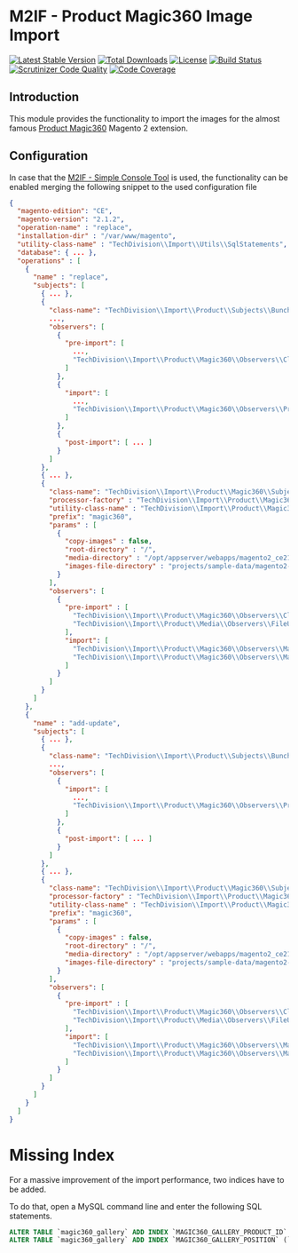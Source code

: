 # M2IF - Product Magic360 Image Import

[![Latest Stable Version](https://img.shields.io/packagist/v/techdivision/import-product-magic360.svg?style=flat-square)](https://packagist.org/packages/techdivision/import-product-magic360) 
 [![Total Downloads](https://img.shields.io/packagist/dt/techdivision/import-product-magic360.svg?style=flat-square)](https://packagist.org/packages/techdivision/import-product-magic360)
 [![License](https://img.shields.io/packagist/l/techdivision/import-product-magic360.svg?style=flat-square)](https://packagist.org/packages/techdivision/import-product-magic360)
 [![Build Status](https://img.shields.io/travis/techdivision/import-product-magic360/master.svg?style=flat-square)](http://travis-ci.org/techdivision/import-product-magic360)
 [![Scrutinizer Code Quality](https://img.shields.io/scrutinizer/g/techdivision/import-product-magic360/master.svg?style=flat-square)](https://scrutinizer-ci.com/g/techdivision/import-product-magic360/?branch=master) [![Code Coverage](https://img.shields.io/scrutinizer/coverage/g/techdivision/import-product-magic360/master.svg?style=flat-square)](https://scrutinizer-ci.com/g/techdivision/import-product-magic360/?branch=master)

## Introduction

This module provides the functionality to import the images for the almost famous 
[Product Magic360](https://www.magictoolbox.com/magic360/) Magento 2 extension.

## Configuration

In case that the [M2IF - Simple Console Tool](https://github.com/techdivision/import-cli-simple) 
is used, the functionality can be enabled merging the following snippet to the used configuration 
file

```json
{
  "magento-edition": "CE",
  "magento-version": "2.1.2",
  "operation-name" : "replace",
  "installation-dir" : "/var/www/magento",
  "utility-class-name" : "TechDivision\\Import\\Utils\\SqlStatements",
  "database": { ... },
  "operations" : [
    {
      "name" : "replace",
      "subjects": [
        { ... },
        {
          "class-name": "TechDivision\\Import\\Product\\Subjects\\BunchSubject",
          ...,
          "observers": [
            {
              "pre-import": [
                ...,
                "TechDivision\\Import\\Product\\Magic360\\Observers\\ClearMagic360Observer",
              ]
            },
            {
              "import": [
                ...,
                "TechDivision\\Import\\Product\\Magic360\\Observers\\ProductMagic360Observer"
              ]
            },
            {
              "post-import": [ ... ]
            }
          ]
        },
        { ... },
        {
          "class-name": "TechDivision\\Import\\Product\\Magic360\\Subjects\\Magic360Subject",
          "processor-factory" : "TechDivision\\Import\\Product\\Magic360\\Services\\ProductMagic360ProcessorFactory",
          "utility-class-name" : "TechDivision\\Import\\Product\\Magic360\\Utils\\SqlStatements",
          "prefix": "magic360",
          "params" : [
            {
              "copy-images" : false,
              "root-directory" : "/",
              "media-directory" : "/opt/appserver/webapps/magento2_ce212/pub/media/catalog/product",
              "images-file-directory" : "projects/sample-data/magento2-sample-data/pub/media/catalog/product"
            }
          ],
          "observers": [
            {
              "pre-import" : [
                "TechDivision\\Import\\Product\\Magic360\\Observers\\ClearMagic360Observer",
                "TechDivision\\Import\\Product\\Media\\Observers\\FileUploadObserver"
              ],
              "import": [
                "TechDivision\\Import\\Product\\Magic360\\Observers\\Magic360GalleryObserver",
                "TechDivision\\Import\\Product\\Magic360\\Observers\\Magic360ColumnsObserver"
              ]
            }
          ]
        }
      ]
    },
    {
      "name" : "add-update",
      "subjects": [
        { ... },
        {
          "class-name": "TechDivision\\Import\\Product\\Subjects\\BunchSubject",
          ...,
          "observers": [
            {
              "import": [
                ...,
                "TechDivision\\Import\\Product\\Magic360\\Observers\\ProductMagic360Observer"
              ]
            },
            {
              "post-import": [ ... ]
            }
          ]
        },
        { ... },
        {
          "class-name": "TechDivision\\Import\\Product\\Magic360\\Subjects\\Magic360Subject",
          "processor-factory" : "TechDivision\\Import\\Product\\Magic360\\Services\\ProductMagic360ProcessorFactory",
          "utility-class-name" : "TechDivision\\Import\\Product\\Magic360\\Utils\\SqlStatements",
          "prefix": "magic360",
          "params" : [
            {
              "copy-images" : false,
              "root-directory" : "/",
              "media-directory" : "/opt/appserver/webapps/magento2_ce212/pub/media/catalog/product",
              "images-file-directory" : "projects/sample-data/magento2-sample-data/pub/media/catalog/product"
            }
          ],
          "observers": [
            {
              "pre-import" : [
                "TechDivision\\Import\\Product\\Magic360\\Observers\\ClearMagic360Observer",
                "TechDivision\\Import\\Product\\Media\\Observers\\FileUploadObserver"
              ],
              "import": [
                "TechDivision\\Import\\Product\\Magic360\\Observers\\Magic360GalleryUpateObserver",
                "TechDivision\\Import\\Product\\Magic360\\Observers\\Magic360ColumnsUpdateObserver"
              ]
            }
          ]
        }
      ]
    }
  ]
}
```

# Missing Index

For a massive improvement of the import performance, two indices have to be added.

To do that, open a MySQL command line and enter the following SQL statements.

```sql
ALTER TABLE `magic360_gallery` ADD INDEX `MAGIC360_GALLERY_PRODUCT_ID` (`product_id`);
ALTER TABLE `magic360_gallery` ADD INDEX `MAGIC360_GALLERY_POSITION` (`position`);
```